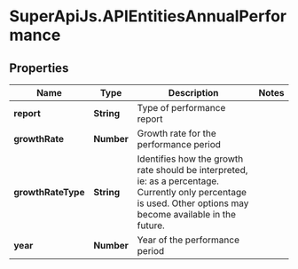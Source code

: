 # SuperApiJs.APIEntitiesAnnualPerformance

## Properties

Name | Type | Description | Notes
------------ | ------------- | ------------- | -------------
**report** | **String** | Type of performance report | 
**growthRate** | **Number** | Growth rate for the performance period | 
**growthRateType** | **String** | Identifies how the growth rate should be interpreted, ie: as a percentage.  Currently only percentage is used.  Other options may become available in the future. | 
**year** | **Number** | Year of the performance period | 


